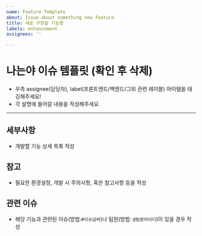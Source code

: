 ```yaml
---
name: Feature Template
about: Issue about something new feature
title: 새로 구현할 기능명
labels: enhancement
assignees: ''

---
```


# 나는야 이슈 템플릿 (확인 후 삭제)
- 우측 assignee(담당자), label(프론트엔드/백엔드/그외 관련 레이블) 아이템을 태깅해주세요!
- 각 설명에 들어갈 내용을 작성해주세요.
-------

## 세부사항
- 개발할 기능 상세 목록 작성

## 참고
- 필요한 환경설정, 개발 시 주의사항, 혹은 참고사항 등을 작성

## 관련 이슈
- 해당 기능과 관련된 이슈(방법:`#이슈넘버`)나 팀원(방법: `@팀원아이디`)이 있을 경우 작성
